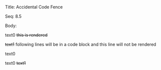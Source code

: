 Title:  Accidental Code Fence

Seq:    8.5

Body:

text0 ~~this is rendered~~

~~text1~~ following lines will be in a code block and this line will not be rendered

text0

text0 ~~text1~~
